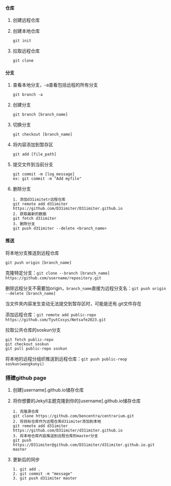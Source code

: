 #### 仓库

1. 创建远程仓库
2. 创建本地仓库

   ```
   git init
   ```
3. 拉取远程仓库

   ```
   git clone
   ```

#### 分支

1. 查看本地分支，-a查看包括远程的所有分支

   ```
   git branch -a
   ```
2. 创建分支

   ```
   git branch [branch_name]
   ```
3. 切换分支

   ```
   git checkout [branch_name]
   ```
4. 将内容添加到暂存区

   ```
   git add [file_path]
   ```
5. 提交文件到当前分支

   ```
   git commit -m [log_message]
   ex: git commit -m "Add myfile"
   ```
6. 删除分支

   ```
   1. 添加d31imitetr远程仓库
   git remote add d31imiter https://github.com/D31imiter/D31imiter.github.io
   2. 获取最新的数据
   git fetch d31imiter
   3. 删除分支
   git push d31imiter --delete <branch_name>
   ```

#### 推送

将本地分支推送到远程仓库

```
git push origin [branch_name]
```

克隆特定分支：`git clone --branch [branch_name] https://github.com/username/repository.git`

删除远程分支不需要加origin，`branch_name`直接为远程分支名：`git push origin --delete [branch_name]`

当文件夹内容发生变动无法提交到暂存区时，可能是还有.git文件存在

添加远程仓库：`git remote add public-repo https://github.com/TyutCxsys/Netsafe2023.git`

拉取公共仓库的soskun分支

```
git fetch public-repo
git checkout soskun
git pull public-repo soskun
```

将本地的远程分组织推送到远程仓库：`git push public-reop soskun(wangkunyi)`

### 搭建github page

1. 创建[username].github.io储存仓库
2. 将你想要的Jekyll主题克隆到你的[username].github.io储存仓库

   ```
   1. 克隆源仓库
   git clone https://github.com/bencentra/centrarium.git
   2. 将目标仓库作为远程仓库d31imiter添加到本地
   git remote add d31imiter https://github.com/D31imiter/d31imiter.github.io
   3. 将本地仓库内容推送到远程仓库的master分支
   git push https://D31imiter@github.com/D31imiter/d31imiter.github.io.git master
   ```
3. 更新后的同步

   ```
   1. git add .
   2. git commit -m "message"
   3. git push d31imiter master
   ```
